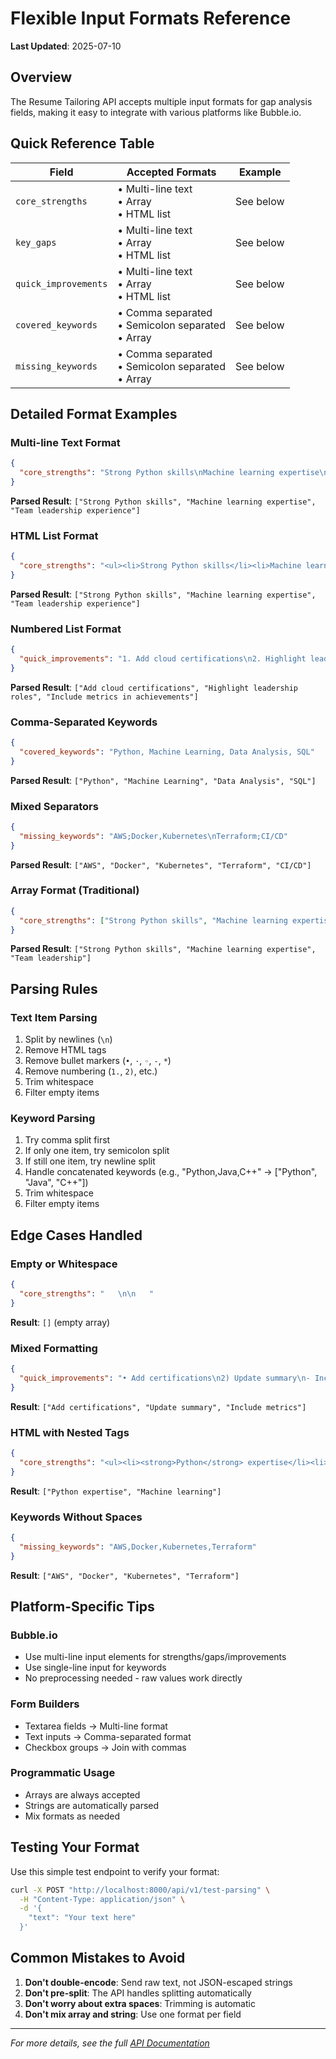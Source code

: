 # Flexible Input Formats Reference

**Last Updated**: 2025-07-10

## Overview

The Resume Tailoring API accepts multiple input formats for gap analysis fields, making it easy to integrate with various platforms like Bubble.io.

## Quick Reference Table

| Field | Accepted Formats | Example |
|-------|-----------------|---------|
| `core_strengths` | • Multi-line text<br>• Array<br>• HTML list | See below |
| `key_gaps` | • Multi-line text<br>• Array<br>• HTML list | See below |
| `quick_improvements` | • Multi-line text<br>• Array<br>• HTML list | See below |
| `covered_keywords` | • Comma separated<br>• Semicolon separated<br>• Array | See below |
| `missing_keywords` | • Comma separated<br>• Semicolon separated<br>• Array | See below |

## Detailed Format Examples

### Multi-line Text Format

```json
{
  "core_strengths": "Strong Python skills\nMachine learning expertise\nTeam leadership experience"
}
```

**Parsed Result**: `["Strong Python skills", "Machine learning expertise", "Team leadership experience"]`

### HTML List Format

```json
{
  "core_strengths": "<ul><li>Strong Python skills</li><li>Machine learning expertise</li><li>Team leadership experience</li></ul>"
}
```

**Parsed Result**: `["Strong Python skills", "Machine learning expertise", "Team leadership experience"]`

### Numbered List Format

```json
{
  "quick_improvements": "1. Add cloud certifications\n2. Highlight leadership roles\n3. Include metrics in achievements"
}
```

**Parsed Result**: `["Add cloud certifications", "Highlight leadership roles", "Include metrics in achievements"]`

### Comma-Separated Keywords

```json
{
  "covered_keywords": "Python, Machine Learning, Data Analysis, SQL"
}
```

**Parsed Result**: `["Python", "Machine Learning", "Data Analysis", "SQL"]`

### Mixed Separators

```json
{
  "missing_keywords": "AWS;Docker,Kubernetes\nTerraform;CI/CD"
}
```

**Parsed Result**: `["AWS", "Docker", "Kubernetes", "Terraform", "CI/CD"]`

### Array Format (Traditional)

```json
{
  "core_strengths": ["Strong Python skills", "Machine learning expertise", "Team leadership"]
}
```

**Parsed Result**: `["Strong Python skills", "Machine learning expertise", "Team leadership"]`

## Parsing Rules

### Text Item Parsing
1. Split by newlines (`\n`)
2. Remove HTML tags
3. Remove bullet markers (`•`, `·`, `◦`, `-`, `*`)
4. Remove numbering (`1.`, `2)`, etc.)
5. Trim whitespace
6. Filter empty items

### Keyword Parsing
1. Try comma split first
2. If only one item, try semicolon split
3. If still one item, try newline split
4. Handle concatenated keywords (e.g., "Python,Java,C++" → ["Python", "Java", "C++"])
5. Trim whitespace
6. Filter empty items

## Edge Cases Handled

### Empty or Whitespace
```json
{
  "core_strengths": "   \n\n   "
}
```
**Result**: `[]` (empty array)

### Mixed Formatting
```json
{
  "quick_improvements": "• Add certifications\n2) Update summary\n- Include metrics"
}
```
**Result**: `["Add certifications", "Update summary", "Include metrics"]`

### HTML with Nested Tags
```json
{
  "core_strengths": "<ul><li><strong>Python</strong> expertise</li><li>Machine <em>learning</em></li></ul>"
}
```
**Result**: `["Python expertise", "Machine learning"]`

### Keywords Without Spaces
```json
{
  "missing_keywords": "AWS,Docker,Kubernetes,Terraform"
}
```
**Result**: `["AWS", "Docker", "Kubernetes", "Terraform"]`

## Platform-Specific Tips

### Bubble.io
- Use multi-line input elements for strengths/gaps/improvements
- Use single-line input for keywords
- No preprocessing needed - raw values work directly

### Form Builders
- Textarea fields → Multi-line format
- Text inputs → Comma-separated format
- Checkbox groups → Join with commas

### Programmatic Usage
- Arrays are always accepted
- Strings are automatically parsed
- Mix formats as needed

## Testing Your Format

Use this simple test endpoint to verify your format:

```bash
curl -X POST "http://localhost:8000/api/v1/test-parsing" \
  -H "Content-Type: application/json" \
  -d '{
    "text": "Your text here"
  }'
```

## Common Mistakes to Avoid

1. **Don't double-encode**: Send raw text, not JSON-escaped strings
2. **Don't pre-split**: The API handles splitting automatically
3. **Don't worry about extra spaces**: Trimming is automatic
4. **Don't mix array and string**: Use one format per field

---

*For more details, see the full [API Documentation](./API_RESUME_TAILORING_V1.md)*